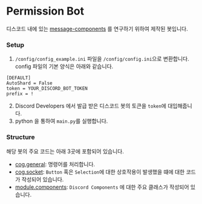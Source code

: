 # Permission Bot
디스코드 내에 있는 [message-components](https://discord.com/developers/docs/interactions/message-components) 를 연구하기 위하여 제작된 봇입니다.

### Setup
1. `/config/config_example.ini` 파일을 `/config/config.ini`으로 변환합니다.
config 파일의 기본 양식은 아래와 같습니다.
```editorconfig
[DEFAULT]
AutoShard = False
token = YOUR_DISCORD_BOT_TOKEN
prefix = !
```
2. Discord Developers 에서 발급 받은 디스코드 봇의 토큰을 `token`에 대입해줍니다.
3. python 을 통하여 `main.py`를 실행합니다.

### Structure
해당 봇의 주요 코드는 아래 3곳에 포함되어 있습니다.
* [cog.general](cogs/general.py): 명령어를 처리합니다.
* [cog.socket](cogs/general.py): `Button` 혹은 `Selection`에 대한 상호작용이 발생했을 떄에 대한 코드가 작성되어 있습니다.
* [module.components](module/components.py): `Discord Components` 에 대한 주요 클래스가 작성되어 있습니다.